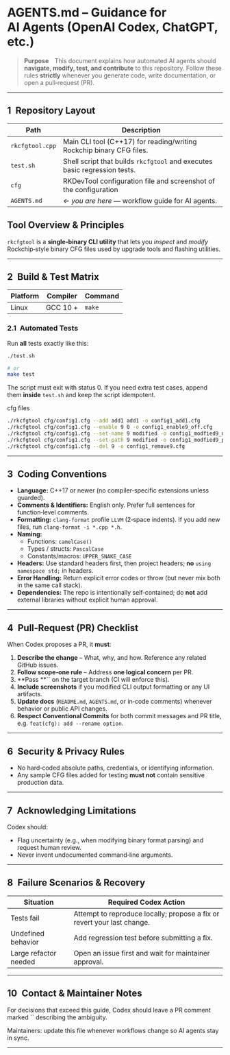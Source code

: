 # AGENTS.md – Guidance for AI Agents (OpenAI Codex, ChatGPT, etc.)

> **Purpose** This document explains how automated AI agents should **navigate, modify, test, and contribute** to this repository. Follow these rules **strictly** whenever you generate code, write documentation, or open a pull‑request (PR).

---

## 1 Repository Layout

| Path            | Description                                                               |
| --------------- | ------------------------------------------------------------------------- |
| `rkcfgtool.cpp` | Main CLI tool (C++17) for reading/writing Rockchip binary CFG files.      |
| `test.sh`       | Shell script that builds `rkcfgtool` and executes basic regression tests. |
| `cfg`           | RKDevTool configuration file and screenshot of the configuration                  |
| `AGENTS.md`     | *← you are here* — workflow guide for AI agents.                          |

## Tool Overview & Principles

`rkcfgtool` is a **single‑binary CLI utility** that lets you *inspect* and *modify* Rockchip‑style binary CFG files used by upgrade tools and flashing utilities.

---

## 2 Build & Test Matrix

| Platform | Compiler         | Command                                         |
| -------- | ---------------- | ----------------------------------------------- |
| Linux    | GCC 10 +         | `make` |

### 2.1 Automated Tests

Run **all** tests exactly like this:

```bash
./test.sh

# or
make test
```

The script must exit with status 0. If you need extra test cases, append them **inside** `test.sh` and keep the script idempotent.

cfg files

```bash
./rkcfgtool cfg/config1.cfg --add add1 add1 -o config1_add1.cfg
./rkcfgtool cfg/config1.cfg --enable 9 0 -o config1_enable9_off.cfg
./rkcfgtool cfg/config1.cfg --set-name 9 modified -o config1_modfied9_name.cfg
./rkcfgtool cfg/config1.cfg --set-path 9 modified -o config1_modfied9_path.cfg
./rkcfgtool cfg/config1.cfg --del 9 -o config1_remove9.cfg
```

---

## 3 Coding Conventions

* **Language:** C++17 or newer (no compiler‑specific extensions unless guarded).
* **Comments & Identifiers:** English only. Prefer full sentences for function‑level comments.
* **Formatting:** `clang-format` profile `LLVM` (2‑space indents). If you add new files, run `clang-format -i *.cpp *.h`.
* **Naming:**
  * Functions: `camelCase()`
  * Types / structs: `PascalCase`
  * Constants/macros: `UPPER_SNAKE_CASE`
* **Headers:** Use standard headers first, then project headers; **no** `using namespace std;` in headers.
* **Error Handling:** Return explicit error codes or throw (but never mix both in the same call stack).
* **Dependencies:** The repo is intentionally self‑contained; do **not** add external libraries without explicit human approval.

---

## 4 Pull‑Request (PR) Checklist

When Codex proposes a PR, it **must**:

1. **Describe the change** – What, why, and how. Reference any related GitHub issues.
2. **Follow scope‑one rule** – Address **one logical concern** per PR.
3. \*\*Pass \*\*\`\` on the target branch (CI will enforce this).
4. **Include screenshots** if you modified CLI output formatting or any UI artifacts.
5. **Update docs** (`README.md`, `AGENTS.md`, or in‑code comments) whenever behavior or public API changes.
6. **Respect Conventional Commits** for both commit messages and PR title, e.g. `feat(cfg): add --rename option`.

---

## 6 Security & Privacy Rules

* No hard‑coded absolute paths, credentials, or identifying information.
* Any sample CFG files added for testing **must not** contain sensitive production data.

---

## 7 Acknowledging Limitations

Codex should:

* Flag uncertainty (e.g., when modifying binary format parsing) and request human review.
* Never invent undocumented command‑line arguments.

---

## 8 Failure Scenarios & Recovery

| Situation             | Required Codex Action                                                   |
| --------------------- | ----------------------------------------------------------------------- |
| Tests fail            | Attempt to reproduce locally; propose a fix or revert your last change. |
| Undefined behavior    | Add regression test before submitting a fix.                            |
| Large refactor needed | Open an issue first and wait for maintainer approval.                   |

---

## 10 Contact & Maintainer Notes

For decisions that exceed this guide, Codex should leave a PR comment marked \`\` describing the ambiguity.

Maintainers: update this file whenever workflows change so AI agents stay in sync.

---
